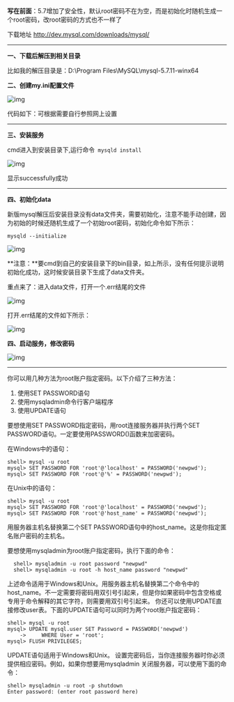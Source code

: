 **写在前面**：5.7增加了安全性，默认root密码不在为空，而是初始化时随机生成一个root密码，改root密码的方式也不一样了

下载地址 http://dev.mysql.com/downloads/mysql/

------

**一、下载后解压到相关目录**

比如我的解压目录是：D:\Program Files\MySQL\mysql-5.7.11-winx64



**二、创建my.ini配置文件**

![img](http://img.blog.csdn.net/20160314125011878?watermark/2/text/aHR0cDovL2Jsb2cuY3Nkbi5uZXQv/font/5a6L5L2T/fontsize/400/fill/I0JBQkFCMA==/dissolve/70/gravity/Center)

代码如下：可根据需要自行参照网上设置

------

**三、安装服务**

cmd进入到安装目录下,运行命令` mysqld install`

![img](http://img.blog.csdn.net/20160314125056391?watermark/2/text/aHR0cDovL2Jsb2cuY3Nkbi5uZXQv/font/5a6L5L2T/fontsize/400/fill/I0JBQkFCMA==/dissolve/70/gravity/Center)

显示successfully成功

------

**四、初始化data**

新版mysql解压后安装目录没有data文件夹，需要初始化，注意不能手动创建，因为初始的时候还随机生成了一个初始root密码，初始化命令如下所示：

```
mysqld --initialize
```

![img](http://img.blog.csdn.net/20160314125146783?watermark/2/text/aHR0cDovL2Jsb2cuY3Nkbi5uZXQv/font/5a6L5L2T/fontsize/400/fill/I0JBQkFCMA==/dissolve/70/gravity/Center)

**注意：**要cmd到自己的安装目录下的bin目录，如上所示，没有任何提示说明初始化成功，这时候安装目录下生成了data文件夹。

重点来了：进入data文件，打开一个.err结尾的文件

![img](http://img.blog.csdn.net/20160314125218192?watermark/2/text/aHR0cDovL2Jsb2cuY3Nkbi5uZXQv/font/5a6L5L2T/fontsize/400/fill/I0JBQkFCMA==/dissolve/70/gravity/Center)

打开.err结尾的文件如下所示：

![img](http://img.blog.csdn.net/20160314125231832?watermark/2/text/aHR0cDovL2Jsb2cuY3Nkbi5uZXQv/font/5a6L5L2T/fontsize/400/fill/I0JBQkFCMA==/dissolve/70/gravity/Center)

**四、启动服务，修改密码**

![img](http://img.blog.csdn.net/20160314125300816?watermark/2/text/aHR0cDovL2Jsb2cuY3Nkbi5uZXQv/font/5a6L5L2T/fontsize/400/fill/I0JBQkFCMA==/dissolve/70/gravity/Center)

****

你可以用几种方法为root账户指定密码。以下介绍了三种方法：

  1. 使用SET PASSWORD语句
  2. 使用mysqladmin命令行客户端程序
  3. 使用UPDATE语句

要想使用SET PASSWORD指定密码，用root连接服务器并执行两个SET PASSWORD语句。一定要使用PASSWORD()函数来加密密码。

在Windows中的语句：
```
shell> mysql -u root
mysql> SET PASSWORD FOR 'root'@'localhost' = PASSWORD('newpwd');
mysql> SET PASSWORD FOR 'root'@'%' = PASSWORD('newpwd');
```
在Unix中的语句：
```
shell> mysql -u root
mysql> SET PASSWORD FOR 'root'@'localhost' = PASSWORD('newpwd');
mysql> SET PASSWORD FOR 'root'@'host_name' = PASSWORD('newpwd');
```
用服务器主机名替换第二个SET PASSWORD语句中的host_name。这是你指定匿名账户密码的主机名。

要想使用mysqladmin为root账户指定密码，执行下面的命令：
```
  shell> mysqladmin -u root password "newpwd"
  shell> mysqladmin -u root -h host_name password "newpwd"
```
上述命令适用于Windows和Unix。用服务器主机名替换第二个命令中的host_name。不一定需要将密码用双引号引起来，但是你如果密码中包含空格或专用于命令解释的其它字符，则需要用双引号引起来。
你还可以使用UPDATE直接修改user表。下面的UPDATE语句可以同时为两个root账户指定密码：
```
shell> mysql -u root
mysql> UPDATE mysql.user SET Password = PASSWORD('newpwd')
    ->     WHERE User = 'root';
mysql> FLUSH PRIVILEGES;
```
UPDATE语句适用于Windows和Unix。
设置完密码后，当你连接服务器时你必须提供相应密码。例如，如果你想要用mysqladmin 关闭服务器，可以使用下面的命令：
```
shell> mysqladmin -u root -p shutdown
Enter password: (enter root password here)
```

